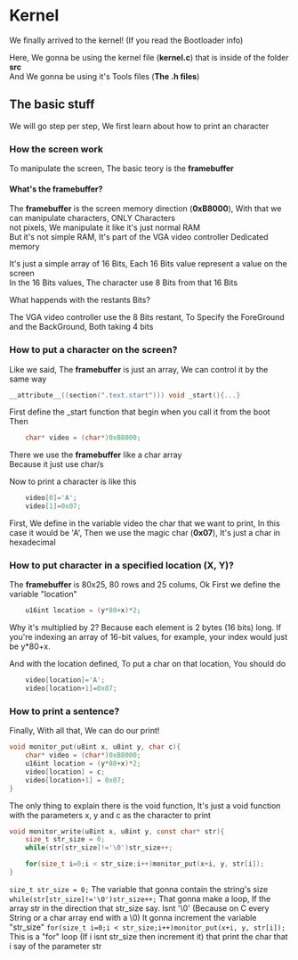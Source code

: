 # Kernel

We finally arrived to the kernel! (If you read the Bootloader info)

Here, We gonna be using the kernel file (**kernel.c**) that is inside of the folder **src**  
And We gonna be using it's Tools files (**The .h files**)

## The basic stuff

We will go step per step, We first learn about how to print an character

### How the screen work

To manipulate the screen, The basic teory is the **framebuffer**
#### What's the framebuffer?
The **framebuffer** is the screen memory direction (**0xB8000**), With that we can manipulate characters, ONLY Characters  
not pixels, We manipulate it like it's just normal RAM  
But it's not simple RAM, It's part of the VGA video controller Dedicated memory

It's just a simple array of 16 Bits, Each 16 Bits value represent a value on the screen  
In the 16 Bits values, The character use 8 Bits from that 16 Bits

What happends with the restants Bits?

The VGA video controller use the 8 Bits restant, To Specify the ForeGround and the BackGround, Both taking 4 bits

### How to put a character on the screen?
Like we said, The **framebuffer** is just an array, We can control it by the same way
```C
__attribute__((section(".text.start"))) void _start(){...}
```
First define the _start function that begin when you call it from the boot  
Then
```C
    char* video = (char*)0xB8000;
```
There we use the **framebuffer** like a char array  
Because it just use char/s

Now to print a character is like this
```C
    video[0]='A';
    video[1]=0x07;
```
First, We define in the variable video the char that we want to print, In this case it would be 'A',
Then we use the magic char (**0x07**), It's just a char in hexadecimal

### How to put character in a specified location (X, Y)?
The **framebuffer** is 80x25, 80 rows and 25 colums, Ok First we define the variable "location"
```C
    u16int location = (y*80+x)*2;
```
Why it's multiplied by 2? Because each element is 2 bytes (16 bits) long. If you're indexing an array of 16-bit values, for example, your index would just be y*80+x.  

And with the location defined, To put a char on that location, You should do
```C
    video[location]='A';
    video[location+1]=0x07;
```

### How to print a sentence?
Finally, With all that, We can do our print!

```C
void monitor_put(u8int x, u8int y, char c){
    char* video = (char*)0xB8000;
    u16int location = (y*80+x)*2;
    video[location] = c;
    video[location+1] = 0x07;
}
```
The only thing to explain there is the void function, It's just a void function with the parameters x, y and c as the character to print

```C
void monitor_write(u8int x, u8int y, const char* str){
    size_t str_size = 0;
    while(str[str_size]!='\0')str_size++;

    for(size_t i=0;i < str_size;i++)monitor_put(x+i, y, str[i]);
}
```
`size_t str_size = 0;` The variable that gonna contain the string's size
`while(str[str_size]!='\0')str_size++;` That gonna make a loop, If the array str in the direction that str_size say. Isnt '\0' (Because on C every String or a char array end with a \0) It gonna increment the variable "str_size"
`for(size_t i=0;i < str_size;i++)monitor_put(x+i, y, str[i]);` This is a "for" loop (If i isnt str_size then increment it) that print the char that i say of the parameter str